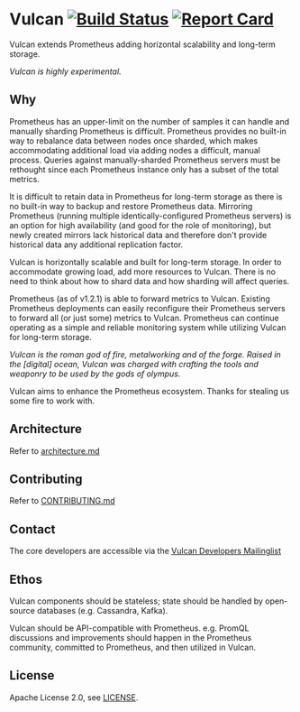 # Vulcan [![Build Status](https://travis-ci.org/digitalocean/vulcan.svg?branch=master)](https://travis-ci.org/digitalocean/vulcan) [![Report Card](https://goreportcard.com/badge/github.com/digitalocean/vulcan)](https://goreportcard.com/report/github.com/digitalocean/vulcan)

Vulcan extends Prometheus adding horizontal scalability and long-term storage.

_Vulcan is highly experimental._

## Why

Prometheus has an upper-limit on the number of samples it can handle and manually sharding Prometheus is difficult. Prometheus provides
no built-in way to rebalance data between nodes once sharded, which makes accommodating additional load via adding nodes a difficult, manual process. Queries
against manually-sharded Prometheus servers must be rethought since each Prometheus instance only has a subset of the total metrics.

It is difficult to retain data in Prometheus for long-term storage as there is no built-in way to backup and restore Prometheus data. Mirroring
Prometheus (running multiple identically-configured Prometheus servers) is an option for high availability (and good for the role of monitoring),
but newly created mirrors lack historical data and therefore don't provide historical data any additional replication factor.

Vulcan is horizontally scalable and built for long-term storage. In order to accommodate growing load, add more resources to Vulcan. There is no need to think about how to shard
 data and how sharding will affect queries.

Prometheus (as of v1.2.1) is able to forward metrics to Vulcan. Existing Prometheus deployments can easily reconfigure their Prometheus servers to forward all (or just some) metrics
to Vulcan. Prometheus can continue operating as a simple and reliable monitoring system while utilizing Vulcan for long-term storage.

_Vulcan is the roman god of fire, metalworking and of the forge. Raised in the [digital] ocean, Vulcan was charged with crafting the tools and weaponry to be used by the gods of olympus._

Vulcan aims to enhance the Prometheus ecosystem. Thanks for stealing us some fire to work with.

## Architecture

Refer to [architecture.md](architecture.md)

## Contributing

Refer to [CONTRIBUTING.md](CONTRIBUTING.md)

## Contact

The core developers are accessible via the [Vulcan Developers Mailinglist](https://groups.google.com/forum/#!forum/vulcan-developers)

## Ethos

Vulcan components should be stateless; state should be handled by open-source databases (e.g. Cassandra, Kafka).

Vulcan should be API-compatible with Prometheus. e.g. PromQL discussions and improvements should happen in the 
Prometheus community, committed to Prometheus, and then utilized in Vulcan.

## License

Apache License 2.0, see [LICENSE](LICENSE).
